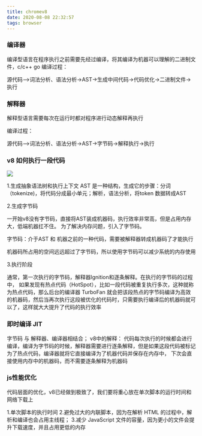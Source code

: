 ```yaml
---
title: chromev8
date: 2020-08-08 22:32:57
tags: browser
---
```


### 编译器

编译型语言在程序执行之前需要先经过编译，将其编译为机器可以理解的二进制文件，c/c++ go
编译过程：

源代码——>词法分析、语法分析->AST->生成中间代码->代码优化->二进制文件->执行

### 解释器

解释型语言需要每次在运行时都对程序进行动态解释再执行

编译过程：

源代码——>词法分析、语法分析->AST->字节码->解释执行->执行

### v8 如何执行一段代码

![](/images/v8.png)

1.生成抽象语法树和执行上下文
AST 是一种结构，生成它的步骤：分词（tokenize)，将代码分成最小单元；解析，语法分析，将token 数据转成AST

2.生成字节码

一开始v8没有字节码，直接将AST装成机器码，执行效率非常高，但是占用内存大，低端机器扛不住。
为了解决内存问题，引入了字节码。

字节码：介于AST 和 机器之前的一种代码，需要被解释器转成机器码了才能执行

机器码所占用的空间远远超过了字节码，所以使用字节码可以减少系统的内存使用

3.执行阶段

通常，第一次执行的字节码，解释器lgnition和逐条解释。在执行的字节码的过程中，
如果发现有热点代码（HotSpot），比如一段代码被重复执行多次，这种就称为热点代码，那么后台的编译器 TurboFan 就会把该段热点的字节码编译为高效的机器码，然后当再次执行这段被优化的代码时，只需要执行编译后的机器码就可以了，这样就大大提升了代码的执行效率

### 即时编译 JIT

字节码 与 解释器、编译器相结合；
v8中的解释： 代码每次执行的时候都会进行编译，编译为字节码的时候，解释器需要进行逐条解释，但是如果这段代码被标记为了热点代码，编译器就将它直接编译为了机器代码并保存在内存中，
下次会直接使用内存中的机器码，而不需要逐条解释为机器码

### js性能优化

代码层面的优化，v8已经做到极致了，我们要将重心放在单次脚本的运行时间和网络下载上

1.单次脚本的执行时间
2.避免过大的内联脚本，因为在解析 HTML 的过程中，解析和编译也会占用主线程；
3.减少 JavaScript 文件的容量，因为更小的文件会提升下载速度，并且占用更低的内存
